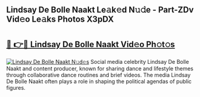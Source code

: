 ## Lindsay De Bolle Naakt Le𝚊k𝚎d N𝚞𝚍e - Part-ZDv Vid𝚎o Le𝚊ks Photos X3pDX

# <h2><a href="http://fb8rur.evod.top/?m=Lindsay+De+Bolle+Naakt">🔗 👉🔴 Lindsay De Bolle Naakt Vid𝚎o Ph𝚘t𝚘s</a></h2>

[![Lindsay De Bolle Naakt N𝚞d𝚎s](https://i.imgur.com/8V9OHl7.gif)](http://fb8rur.evod.top/?m=Lindsay+De+Bolle+Naakt)
Social media celebrity Lindsay De Bolle Naakt and content producer, known for sharing dance and lifestyle themes through collaborative dance routines and brief videos. The media Lindsay De Bolle Naakt often plays a role in shaping the political agendas of public figures. 
